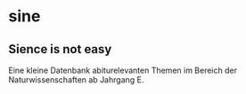 # sine
## Sience is not easy
Eine kleine Datenbank abiturelevanten Themen im Bereich der Naturwissenschaften ab Jahrgang E.
